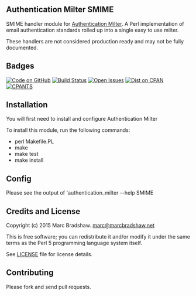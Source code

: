 Authentication Milter SMIME
--------------------------

SMIME handler module for [Authentication Milter](https://github.com/fastmail/authentication_milter).
A Perl implementation of email authentication standards rolled up into a single easy to use milter.

These handlers are not considered production ready and may not be fully documented.

Badges
------

[![Code on GitHub](https://img.shields.io/badge/github-repo-blue.svg)](https://github.com/fastmail/authentication_milter_smime) [![Build Status](https://travis-ci.org/fastmail/authentication_milter_smime.svg?branch=master)](https://travis-ci.org/fastmail/authentication_milter_smime) [![Open Issues](https://img.shields.io/github/issues/fastmail/authentication_milter_smime.svg)](https://github.com/fastmail/authentication_milter_smime/issues) [![Dist on CPAN](https://img.shields.io/cpan/v/Mail-Milter-Authentication-SMIME.svg)](https://metacpan.org/release/Mail-Milter-Authentication-SMIME) [![CPANTS](https://img.shields.io/badge/cpants-kwalitee-blue.svg)](http://cpants.cpanauthors.org/dist/Mail-Milter-Authentication-SMIME)

Installation
------------

You will first need to install and configure Authentication Milter

To install this module, run the following commands:

 - perl Makefile.PL
 - make
 - make test
 - make install

Config
------

Please see the output of 'authentication_milter --help SMIME

Credits and License
-------------------

Copyright (c) 2015 Marc Bradshaw. <marc@marcbradshaw.net>

This is free software; you can redistribute it and/or modify it under the
same terms as the Perl 5 programming language system itself.

See [LICENSE](LICENSE) file for license details.

Contributing
------------

Please fork and send pull requests.

